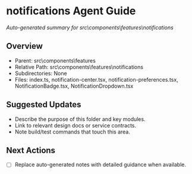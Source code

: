 ﻿# notifications Agent Guide
*Auto-generated summary for src\components\features\notifications*

## Overview
- Parent: src\components\features
- Relative Path: src\components\features\notifications
- Subdirectories: None
- Files: index.ts, notification-center.tsx, notification-preferences.tsx, NotificationBadge.tsx, NotificationDropdown.tsx

## Suggested Updates
- Describe the purpose of this folder and key modules.
- Link to relevant design docs or service contracts.
- Note build/test commands that touch this area.

## Next Actions
- [ ] Replace auto-generated notes with detailed guidance when available.
